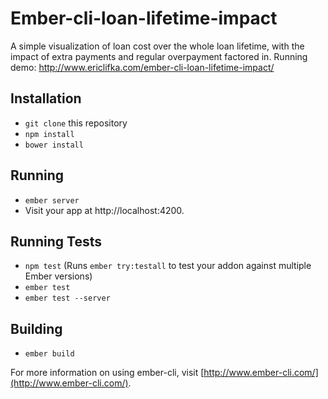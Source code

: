 # Ember-cli-loan-lifetime-impact

A simple visualization of loan cost over the whole loan lifetime, with the impact of extra payments and regular overpayment factored in.
Running demo: http://www.ericlifka.com/ember-cli-loan-lifetime-impact/

## Installation

* `git clone` this repository
* `npm install`
* `bower install`

## Running

* `ember server`
* Visit your app at http://localhost:4200.

## Running Tests

* `npm test` (Runs `ember try:testall` to test your addon against multiple Ember versions)
* `ember test`
* `ember test --server`

## Building

* `ember build`

For more information on using ember-cli, visit [http://www.ember-cli.com/](http://www.ember-cli.com/).
